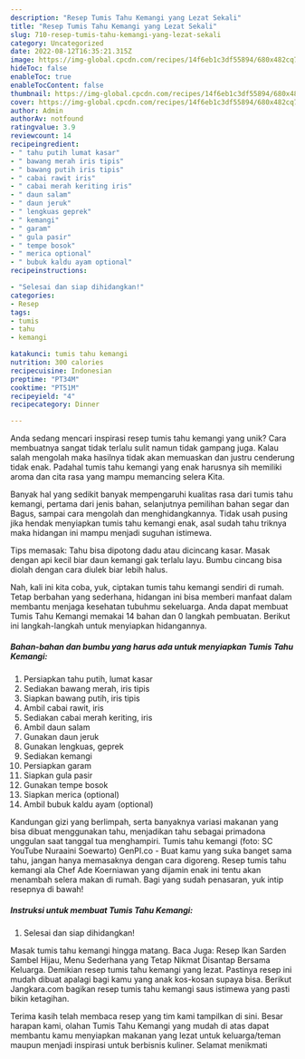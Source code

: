 ```yaml
---
description: "Resep Tumis Tahu Kemangi yang Lezat Sekali"
title: "Resep Tumis Tahu Kemangi yang Lezat Sekali"
slug: 710-resep-tumis-tahu-kemangi-yang-lezat-sekali
category: Uncategorized
date: 2022-08-12T16:35:21.315Z
image: https://img-global.cpcdn.com/recipes/14f6eb1c3df55894/680x482cq70/tumis-tahu-kemangi-foto-resep-utama.jpg
hideToc: false
enableToc: true
enableTocContent: false
thumbnail: https://img-global.cpcdn.com/recipes/14f6eb1c3df55894/680x482cq70/tumis-tahu-kemangi-foto-resep-utama.jpg
cover: https://img-global.cpcdn.com/recipes/14f6eb1c3df55894/680x482cq70/tumis-tahu-kemangi-foto-resep-utama.jpg
author: Admin
authorAv: notfound
ratingvalue: 3.9
reviewcount: 14
recipeingredient:
- " tahu putih lumat kasar"
- " bawang merah iris tipis"
- " bawang putih iris tipis"
- " cabai rawit iris"
- " cabai merah keriting iris"
- " daun salam"
- " daun jeruk"
- " lengkuas geprek"
- " kemangi"
- " garam"
- " gula pasir"
- " tempe bosok"
- " merica optional"
- " bubuk kaldu ayam optional"
recipeinstructions:

- "Selesai dan siap dihidangkan!"
categories:
- Resep
tags:
- tumis
- tahu
- kemangi

katakunci: tumis tahu kemangi 
nutrition: 300 calories
recipecuisine: Indonesian
preptime: "PT34M"
cooktime: "PT51M"
recipeyield: "4"
recipecategory: Dinner

---
```





Anda sedang mencari inspirasi resep tumis tahu kemangi yang unik? Cara membuatnya sangat tidak terlalu sulit namun tidak gampang juga. Kalau salah mengolah maka hasilnya tidak akan memuaskan dan justru cenderung tidak enak. Padahal tumis tahu kemangi yang enak harusnya sih memiliki aroma dan cita rasa yang mampu memancing selera Kita.





Banyak hal yang sedikit banyak mempengaruhi kualitas rasa dari tumis tahu kemangi, pertama dari jenis bahan, selanjutnya pemilihan bahan segar dan Bagus, sampai cara mengolah dan menghidangkannya. Tidak usah pusing jika hendak menyiapkan tumis tahu kemangi enak,      asal sudah tahu triknya maka hidangan ini mampu menjadi suguhan istimewa.














Tips memasak: Tahu bisa dipotong dadu atau dicincang kasar. Masak dengan api kecil biar daun kemangi gak terlalu layu. Bumbu cincang bisa diolah dengan cara diulek biar lebih halus.






Nah, kali ini kita coba, yuk, ciptakan tumis tahu kemangi sendiri di rumah. Tetap berbahan yang sederhana, hidangan ini bisa memberi manfaat dalam membantu menjaga kesehatan tubuhmu sekeluarga. Anda dapat membuat Tumis Tahu Kemangi memakai 14 bahan dan 0 langkah pembuatan. Berikut ini langkah-langkah untuk menyiapkan hidangannya.

<!--inarticleads1-->

##### Bahan-bahan dan bumbu yang harus ada untuk menyiapkan Tumis Tahu Kemangi:

1. Persiapkan  tahu putih, lumat kasar
1. Sediakan  bawang merah, iris tipis
1. Siapkan  bawang putih, iris tipis
1. Ambil  cabai rawit, iris
1. Sediakan  cabai merah keriting, iris
1. Ambil  daun salam
1. Gunakan  daun jeruk
1. Gunakan  lengkuas, geprek
1. Sediakan  kemangi
1. Persiapkan  garam
1. Siapkan  gula pasir
1. Gunakan  tempe bosok
1. Siapkan  merica (optional)
1. Ambil  bubuk kaldu ayam (optional)


Kandungan gizi yang berlimpah, serta banyaknya variasi makanan yang bisa dibuat menggunakan tahu, menjadikan tahu sebagai primadona unggulan saat tanggal tua menghampiri. Tumis tahu kemangi (foto: SC YouTube Nuraaini Soewarto) GenPI.co - Buat kamu yang suka banget sama tahu, jangan hanya memasaknya dengan cara digoreng. Resep tumis tahu kemangi ala Chef Ade Koerniawan yang dijamin enak ini tentu akan menambah selera makan di rumah. Bagi yang sudah penasaran, yuk intip resepnya di bawah! 

<!--inarticleads2-->

##### Instruksi untuk membuat Tumis Tahu Kemangi:


1. Selesai dan siap dihidangkan!

Masak tumis tahu kemangi hingga matang. Baca Juga: Resep Ikan Sarden Sambel Hijau, Menu Sederhana yang Tetap Nikmat Disantap Bersama Keluarga. Demikian resep tumis tahu kemangi yang lezat. Pastinya resep ini mudah dibuat apalagi bagi kamu yang anak kos-kosan supaya bisa. Berikut Jangkara.com bagikan resep tumis tahu kemangi saus istimewa yang pasti bikin ketagihan. 

Terima kasih telah membaca resep yang tim kami tampilkan di sini. Besar harapan kami, olahan Tumis Tahu Kemangi yang mudah di atas dapat membantu kamu menyiapkan makanan yang lezat untuk keluarga/teman maupun menjadi inspirasi untuk berbisnis kuliner. Selamat menikmati

